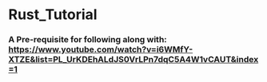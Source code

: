 # Rust_Tutorial

### A Pre-requisite for following along with: https://www.youtube.com/watch?v=i6WMfY-XTZE&list=PL_UrKDEhALdJS0VrLPn7dqC5A4W1vCAUT&index=1
